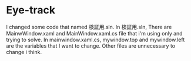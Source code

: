 # Eye-track
I changed some code that named 検証用.sln. In 検証用.sln, There are MainwWindow.xaml and MainWindow.xaml.cs file that i'm using only and trying to solve. In mainwindow.xaml.cs, mywindow.top and mywindow.left are the variables that I want to change. Other files are unnecessary to change i think.
